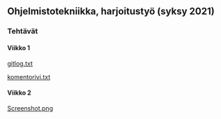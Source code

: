 ## Ohjelmistotekniikka, harjoitustyö (syksy 2021)

### Tehtävät

#### Viikko 1

[gitlog.txt](https://github.com/Ozath/ot-harjoitustyo/blob/master/laskarit/viikko1/gitlog.txt)

[komentorivi.txt](https://github.com/Ozath/ot-harjoitustyo/blob/master/laskarit/viikko1/komentorivi.txt)

#### Viikko 2

[Screenshot.png](https://github.com/Ozath/ot-harjoitustyo/blob/master/laskarit/viikko2/Screenshot.png)
